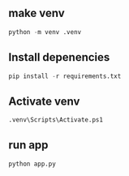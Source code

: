 ## make venv
```python
python -m venv .venv
```

## Install depenencies
```python
pip install -r requirements.txt
```

## Activate venv
```python
.venv\Scripts\Activate.ps1
```
## run app

```python
python app.py
```